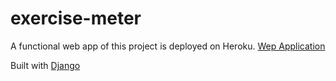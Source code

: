 # exercise-meter

A functional web app of this project is deployed on Heroku. [Wep Application](https://exercise-meter.herokuapp.com/ghm)

Built with [Django](django.com)
